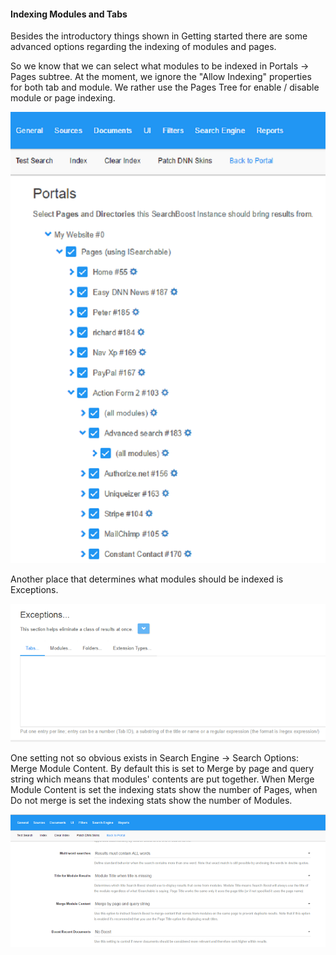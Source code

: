 #### Indexing Modules and Tabs

Besides the introductory things shown in Getting started there are some advanced options regarding the indexing of modules and pages.

So we know that we can select what modules to be indexed in Portals -> Pages subtree. At the moment, we ignore the "Allow Indexing" properties for both tab and module. We rather use the Pages Tree for enable / disable module or page indexing.

![](/search-boost/indexing/assets/Portals_pages_modules.png)

Another place that determines what modules should be indexed is Exceptions.

![](/search-boost/indexing/assets/Exceptions.png)

One setting not so obvious exists in Search Engine -> Search Options: Merge Module Content. By default this is set to Merge by page and query string which means that modules' contents are put together. When Merge Module Content is set the indexing stats show the number of Pages, when Do not merge is set the indexing stats show the number of Modules.

![](/search-boost/indexing/assets/Merge.png)